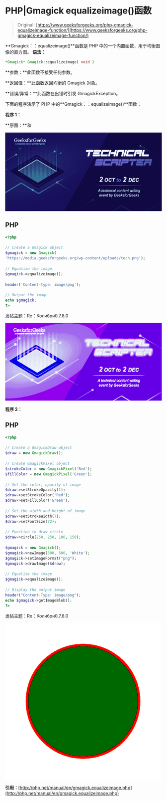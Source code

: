 # PHP|Gmagick equalizeimage()函数

> Original: [https://www.geeksforgeeks.org/php-gmagick-equalizeimage-function/](https://www.geeksforgeeks.org/php-gmagick-equalizeimage-function/)

**Gmagick：：equalizeimage()**函数是 PHP 中的一个内置函数，用于均衡图像的直方图。
**语法：**

```php
*Gmagick* Gmagick::equalizeimage( void )
```

**参数：**此函数不接受任何参数。

**返回值：**此函数返回均衡的 Gmagick 对象。

**错误/异常：**此函数在出错时引发 GmagickException。

下面的程序演示了 PHP 中的**Gmagick：：equalizeimage()**函数：

**程序 1：**

**原图：**和

![](img/88e955c2701e97341d552eba1b5adceb.png)

## PHP

```php
<?php

// Create a Gmagick object
$gmagick = new Gmagick(
'https://media.geeksforgeeks.org/wp-content/uploads/tech.png');

// Equalize the image.
$gmagick->equalizeimage();

header('Content-type: image/png');

// Output the image
echo $gmagick;
?>
```

发帖主题：Re：Колибри0.7.8.0

![](img/0e77e47160938cebc48ffbdb539418cc.png)

**程序 2：**

## PHP

```php
<?php

// Create a GmagickDraw object
$draw = new GmagickDraw();

// Create GmagickPixel object
$strokeColor = new GmagickPixel('Red');
$fillColor = new GmagickPixel('Green');

// Set the color, opacity of image
$draw->setStrokeOpacity(1);
$draw->setStrokeColor('Red');
$draw->setFillColor('Green');

// Set the width and height of image
$draw->setStrokeWidth(7);
$draw->setFontSize(72);

// Function to draw circle 
$draw->circle(250, 250, 100, 150);

$gmagick = new Gmagick();
$gmagick->newImage(500, 500, 'White');
$gmagick->setImageFormat("png");
$gmagick->drawImage($draw);

// Equalize the image
$gmagick->equalizeimage();

// Display the output image
header("Content-Type: image/png");
echo $gmagick->getImageBlob();
?>
```

发帖主题：Re：Колибри0.7.8.0

![](img/80c49b9bef8f036668be2fc95576702f.png)

**引用：**[http://php.net/manual/en/gmagick.equalizeimage.php](http://php.net/manual/en/gmagick.equalizeimage.php)